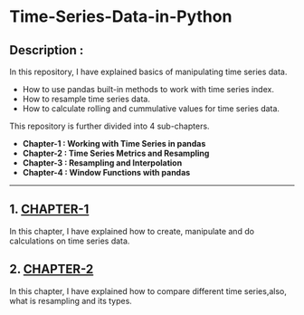 # Time-Series-Data-in-Python

## Description :
In this repository, I have explained basics of manipulating time series data. 
- How to use pandas built-in methods to work with time series index.
- How to resample time series data.
- How to calculate rolling and cummulative values for time series data.

This repository is further divided into 4 sub-chapters.
- **Chapter-1 : Working with Time Series in pandas**
- **Chapter-2 : Time Series Metrics and Resampling**
- **Chapter-3 : Resampling and Interpolation**
- **Chapter-4 : Window Functions with pandas**

---
## 1. [CHAPTER-1](https://github.com/Ravjot03/Time-Series-Data-in-Python/tree/main/Chapter-1)
In this chapter, I have explained how to create, manipulate and do calculations on time series data.

## 2. [CHAPTER-2](https://github.com/Ravjot03/Time-Series-Data-in-Python/tree/main/Chapter-2)
In this chapter, I have explained how to compare different time series,also, what is resampling and its types.
